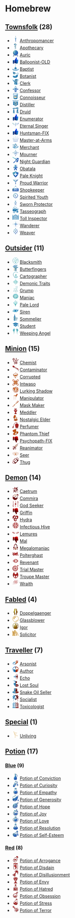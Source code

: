 # Homebrew

## [Townsfolk](Townsfolk) (28)
- ![](Townsfolk/Anthropomancer/.image_small.png) [Anthropomancer](Townsfolk/Anthropomancer)
- ![](Townsfolk/Apothecary/.image_small.png) [Apothecary](Townsfolk/Apothecary)
- ![](Townsfolk/Auric/.image_small.png) [Auric](Townsfolk/Auric)
- ![](Townsfolk/.image_small.png) [Balloonist-OLD](Townsfolk/Balloonist-OLD)
- ![](Townsfolk/Baptist/.image_small.png) [Baptist](Townsfolk/Baptist)
- ![](Townsfolk/Botanist/.image_small.png) [Botanist](Townsfolk/Botanist)
- ![](Townsfolk/Clerk/.image_small.png) [Clerk](Townsfolk/Clerk)
- ![](Townsfolk/Confessor/.image_small.png) [Confessor](Townsfolk/Confessor)
- ![](Townsfolk/Connoisseur/.image_small.png) [Connoisseur](Townsfolk/Connoisseur)
- ![](Townsfolk/Distiller/.image_small.png) [Distiller](Townsfolk/Distiller)
- ![](Townsfolk/Druid/.image_small.png) [Druid](Townsfolk/Druid)
- ![](Townsfolk/.image_small.png) [Enumerator](Townsfolk/Enumerator)
- ![](Townsfolk/Eternal%20Singer/.image_small.png) [Eternal Singer](Townsfolk/Eternal%20Singer)
- ![](Townsfolk/.image_small.png) [Huntsman-FIX](Townsfolk/Huntsman-FIX)
- ![](Townsfolk/Master-at-Arms/.image_small.png) [Master-at-Arms](Townsfolk/Master-at-Arms)
- ![](Townsfolk/Merchant/.image_small.png) [Merchant](Townsfolk/Merchant)
- ![](Townsfolk/Mourner/.image_small.png) [Mourner](Townsfolk/Mourner)
- ![](Townsfolk/Night%20Guardian/.image_small.png) [Night Guardian](Townsfolk/Night%20Guardian)
- ![](Townsfolk/Obatala/.image_small.png) [Obatala](Townsfolk/Obatala)
- ![](Townsfolk/Pale%20Knight/.image_small.png) [Pale Knight](Townsfolk/Pale%20Knight)
- ![](Townsfolk/Proud%20Warrior/.image_small.png) [Proud Warrior](Townsfolk/Proud%20Warrior)
- ![](Townsfolk/Shopkeeper/.image_small.png) [Shopkeeper](Townsfolk/Shopkeeper)
- ![](Townsfolk/Spirited%20Youth/.image_small.png) [Spirited Youth](Townsfolk/Spirited%20Youth)
- ![](Townsfolk/Sworn%20Protector/.image_small.png) [Sworn Protector](Townsfolk/Sworn%20Protector)
- ![](Townsfolk/Tasseograph/.image_small.png) [Tasseograph](Townsfolk/Tasseograph)
- ![](Townsfolk/Toll%20Inspector/.image_small.png) [Toll Inspector](Townsfolk/Toll%20Inspector)
- ![](Townsfolk/Wanderer/.image_small.png) [Wanderer](Townsfolk/Wanderer)
- ![](Townsfolk/Weaver/.image_small.png) [Weaver](Townsfolk/Weaver)

## [Outsider](Outsider) (11)
- ![](Outsider/Blacksmith/.image_small.png) [Blacksmith](Outsider/Blacksmith)
- ![](Outsider/Butterfingers/.image_small.png) [Butterfingers](Outsider/Butterfingers)
- ![](Outsider/Cartographer/.image_small.png) [Cartographer](Outsider/Cartographer)
- ![](Outsider/Demonic%20Traits/.image_small.png) [Demonic Traits](Outsider/Demonic%20Traits)
- ![](Outsider/Grump/.image_small.png) [Grump](Outsider/Grump)
- ![](Outsider/Maniac/.image_small.png) [Maniac](Outsider/Maniac)
- ![](Outsider/Pale%20Lord/.image_small.png) [Pale Lord](Outsider/Pale%20Lord)
- ![](Outsider/Siren/.image_small.png) [Siren](Outsider/Siren)
- ![](Outsider/Sommelier/.image_small.png) [Sommelier](Outsider/Sommelier)
- ![](Outsider/Student/.image_small.png) [Student](Outsider/Student)
- ![](Outsider/Weeping%20Angel/.image_small.png) [Weeping Angel](Outsider/Weeping%20Angel)

## [Minion](Minion) (15)
- ![](Minion/Chemist/.image_small.png) [Chemist](Minion/Chemist)
- ![](Minion/Contaminator/.image_small.png) [Contaminator](Minion/Contaminator)
- ![](Minion/Corrupted/.image_small.png) [Corrupted](Minion/Corrupted)
- ![](Minion/Intwaso/.image_small.png) [Intwaso](Minion/Intwaso)
- ![](Minion/Lurking%20Shadow/.image_small.png) [Lurking Shadow](Minion/Lurking%20Shadow)
- ![](Minion/Manipulator/.image_small.png) [Manipulator](Minion/Manipulator)
- ![](Minion/Mask%20Maker/.image_small.png) [Mask Maker](Minion/Mask%20Maker)
- ![](Minion/Meddler/.image_small.png) [Meddler](Minion/Meddler)
- ![](Minion/Nostalgic%20Elder/.image_small.png) [Nostalgic Elder](Minion/Nostalgic%20Elder)
- ![](Minion/Perfumer/.image_small.png) [Perfumer](Minion/Perfumer)
- ![](Minion/Phantom%20Thief/.image_small.png) [Phantom Thief](Minion/Phantom%20Thief)
- ![](Minion/.image_small.png) [Psychopath-FIX](Minion/Psychopath-FIX)
- ![](Minion/Reanimator/.image_small.png) [Reanimator](Minion/Reanimator)
- ![](Minion/Seer/.image_small.png) [Seer](Minion/Seer)
- ![](Minion/Thug/.image_small.png) [Thug](Minion/Thug)

## [Demon](Demon) (14)
- ![](Demon/Caetrum/.image_small.png) [Caetrum](Demon/Caetrum)
- ![](Demon/Commira/.image_small.png) [Commira](Demon/Commira)
- ![](Demon/God%20Seeker/.image_small.png) [God Seeker](Demon/God%20Seeker)
- ![](Demon/.image_small.png) [Griffin](Demon/Griffin)
- ![](Demon/Hydra/.image_small.png) [Hydra](Demon/Hydra)
- ![](Demon/Infectious%20Hive/.image_small.png) [Infectious Hive](Demon/Infectious%20Hive)
- ![](Demon/Lemures/.image_small.png) [Lemures](Demon/Lemures)
- ![](Demon/.image_small.png) [Mal](Demon/Mal)
- ![](Demon/Megalomaniac/.image_small.png) [Megalomaniac](Demon/Megalomaniac)
- ![](Demon/Polterghast/.image_small.png) [Polterghast](Demon/Polterghast)
- ![](Demon/Revenant/.image_small.png) [Revenant](Demon/Revenant)
- ![](Demon/Trial%20Master/.image_small.png) [Trial Master](Demon/Trial%20Master)
- ![](Demon/Troupe%20Master/.image_small.png) [Troupe Master](Demon/Troupe%20Master)
- ![](Demon/Wraith/.image_small.png) [Wraith](Demon/Wraith)

## [Fabled](Fabled) (4)
- ![](Fabled/Doppelgaenger/.image_small.png) [Doppelgaenger](Fabled/Doppelgaenger)
- ![](Fabled/Glassblower/.image_small.png) [Glassblower](Fabled/Glassblower)
- ![](Fabled/Igor/.image_small.png) [Igor](Fabled/Igor)
- ![](Fabled/Solicitor/.image_small.png) [Solicitor](Fabled/Solicitor)

## [Traveller](Traveller) (7)
- ![](Traveller/Arsonist/.image_small.png) [Arsonist](Traveller/Arsonist)
- ![](Traveller/Author/.image_small.png) [Author](Traveller/Author)
- ![](Traveller/Echo/.image_small.png) [Echo](Traveller/Echo)
- ![](Traveller/Lost%20Soul/.image_small.png) [Lost Soul](Traveller/Lost%20Soul)
- ![](Traveller/Snake%20Oil%20Seller/.image_small.png) [Snake Oil Seller](Traveller/Snake%20Oil%20Seller)
- ![](Traveller/Socialist/.image_small.png) [Socialist](Traveller/Socialist)
- ![](Traveller/Toxicologist/.image_small.png) [Toxicologist](Traveller/Toxicologist)

## [Special](Special) (1)
- ![](Special/Unliving/.image_small.png) [Unliving](Special/Unliving)

## [Potion](Potion) (17)
### [Blue](Potion/Blue) (9)
- ![](Potion/Blue/Potion%20of%20Conviction/.image_small.png) [Potion of Conviction](Potion/Blue/Potion%20of%20Conviction)
- ![](Potion/Blue/Potion%20of%20Curiosity/.image_small.png) [Potion of Curiosity](Potion/Blue/Potion%20of%20Curiosity)
- ![](Potion/Blue/Potion%20of%20Empathy/.image_small.png) [Potion of Empathy](Potion/Blue/Potion%20of%20Empathy)
- ![](Potion/Blue/Potion%20of%20Generosity/.image_small.png) [Potion of Generosity](Potion/Blue/Potion%20of%20Generosity)
- ![](Potion/Blue/Potion%20of%20Hope/.image_small.png) [Potion of Hope](Potion/Blue/Potion%20of%20Hope)
- ![](Potion/Blue/Potion%20of%20Joy/.image_small.png) [Potion of Joy](Potion/Blue/Potion%20of%20Joy)
- ![](Potion/Blue/Potion%20of%20Love/.image_small.png) [Potion of Love](Potion/Blue/Potion%20of%20Love)
- ![](Potion/Blue/Potion%20of%20Resolution/.image_small.png) [Potion of Resolution](Potion/Blue/Potion%20of%20Resolution)
- ![](Potion/Blue/Potion%20of%20Self-Esteem/.image_small.png) [Potion of Self-Esteem](Potion/Blue/Potion%20of%20Self-Esteem)

### [Red](Potion/Red) (8)
- ![](Potion/Red/Potion%20of%20Arrogance/.image_small.png) [Potion of Arrogance](Potion/Red/Potion%20of%20Arrogance)
- ![](Potion/Red/Potion%20of%20Disdain/.image_small.png) [Potion of Disdain](Potion/Red/Potion%20of%20Disdain)
- ![](Potion/Red/Potion%20of%20Disillusionment/.image_small.png) [Potion of Disillusionment](Potion/Red/Potion%20of%20Disillusionment)
- ![](Potion/Red/Potion%20of%20Envy/.image_small.png) [Potion of Envy](Potion/Red/Potion%20of%20Envy)
- ![](Potion/Red/Potion%20of%20Hatred/.image_small.png) [Potion of Hatred](Potion/Red/Potion%20of%20Hatred)
- ![](Potion/Red/Potion%20of%20Obsession/.image_small.png) [Potion of Obsession](Potion/Red/Potion%20of%20Obsession)
- ![](Potion/Red/Potion%20of%20Stress/.image_small.png) [Potion of Stress](Potion/Red/Potion%20of%20Stress)
- ![](Potion/Red/Potion%20of%20Terror/.image_small.png) [Potion of Terror](Potion/Red/Potion%20of%20Terror)


